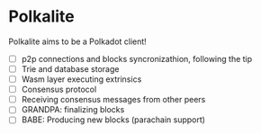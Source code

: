 # Polkalite

Polkalite aims to be a Polkadot client!

- [ ] p2p connections and blocks syncronizathion, following the tip
- [ ] Trie and database storage
- [ ] Wasm layer executing extrinsics
- [ ] Consensus protocol
 - [ ] Receiving consensus messages from other peers
 - [ ] GRANDPA: finalizing blocks
 - [ ] BABE: Producing new blocks (parachain support)
